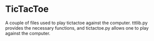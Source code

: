 # TicTacToe
A couple of files used to play tictactoe against the computer. tttlib.py provides the necessary functions, and tictactoe.py allows one to play against the computer.

